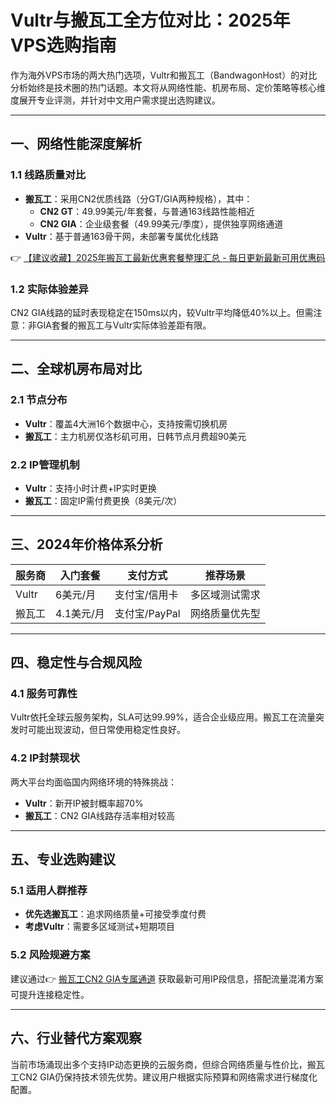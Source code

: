# Vultr与搬瓦工全方位对比：2025年VPS选购指南

作为海外VPS市场的两大热门选项，Vultr和搬瓦工（BandwagonHost）的对比分析始终是技术圈的热门话题。本文将从网络性能、机房布局、定价策略等核心维度展开专业评测，并针对中文用户需求提出选购建议。

---

## 一、网络性能深度解析

### 1.1 线路质量对比
- **搬瓦工**：采用CN2优质线路（分GT/GIA两种规格），其中：
  - **CN2 GT**：49.99美元/年套餐，与普通163线路性能相近
  - **CN2 GIA**：企业级套餐（49.99美元/季度），提供独享网络通道
- **Vultr**：基于普通163骨干网，未部署专属优化线路

👉 [【建议收藏】2025年搬瓦工最新优惠套餐整理汇总 - 每日更新最新可用优惠码](https://bit.ly/banwagon)

### 1.2 实际体验差异
CN2 GIA线路的延时表现稳定在150ms以内，较Vultr平均降低40%以上。但需注意：非GIA套餐的搬瓦工与Vultr实际体验差距有限。

---

## 二、全球机房布局对比

### 2.1 节点分布
- **Vultr**：覆盖4大洲16个数据中心，支持按需切换机房
- **搬瓦工**：主力机房仅洛杉矶可用，日韩节点月费超90美元

### 2.2 IP管理机制
- **Vultr**：支持小时计费+IP实时更换
- **搬瓦工**：固定IP需付费更换（8美元/次）

---

## 三、2024年价格体系分析

| 服务商   | 入门套餐     | 支付方式       | 推荐场景         |
|----------|--------------|----------------|------------------|
| Vultr    | 6美元/月     | 支付宝/信用卡  | 多区域测试需求   |
| 搬瓦工   | 4.1美元/月   | 支付宝/PayPal  | 网络质量优先型   |

---

## 四、稳定性与合规风险

### 4.1 服务可靠性
Vultr依托全球云服务架构，SLA可达99.99%，适合企业级应用。搬瓦工在流量突发时可能出现波动，但日常使用稳定性良好。

### 4.2 IP封禁现状
两大平台均面临国内网络环境的特殊挑战：
- **Vultr**：新开IP被封概率超70%
- **搬瓦工**：CN2 GIA线路存活率相对较高

---

## 五、专业选购建议

### 5.1 适用人群推荐
- **优先选搬瓦工**：追求网络质量+可接受季度付费
- **考虑Vultr**：需要多区域测试+短期项目

### 5.2 风险规避方案
建议通过👉 [搬瓦工CN2 GIA专属通道](https://bit.ly/banwagon) 获取最新可用IP段信息，搭配流量混淆方案可提升连接稳定性。

---

## 六、行业替代方案观察

当前市场涌现出多个支持IP动态更换的云服务商，但综合网络质量与性价比，搬瓦工CN2 GIA仍保持技术领先优势。建议用户根据实际预算和网络需求进行梯度化配置。